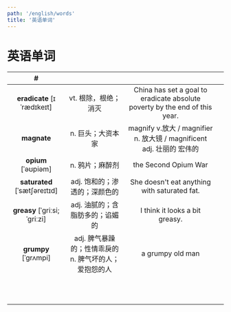 ```yaml
---
path: '/english/words'
title: '英语单词'
---
```


# 英语单词

|               #               |                                                       |                                                                             |     |
| :---------------------------: | :---------------------------------------------------: | :-------------------------------------------------------------------------: | :-: |
|  **eradicate** [ɪˈrædɪkeɪt]   |                 vt. 根除，根绝；消灭                  | China has set a goal to eradicate absolute poverty by the end of this year. |     |
|          **magnate**          |                   n. 巨头；大资本家                   |    magnify v.放大 / magnifier n. 放大镜 / magnificent adj. 壮丽的 宏伟的    |     |
|      **opium** [ˈəʊpiəm]      |                    n. 鸦片；麻醉剂                    |                            the Second Opium War                             |     |
| **saturated** [ˈsætʃəreɪtɪd]  |             adj. 饱和的；渗透的；深颜色的             |                She doesn't eat anything with saturated fat.                 |     |
| **greasy** [ˈɡriːsi; ˈɡriːzi] |            adj. 油腻的；含脂肪多的；谄媚的            |                       I think it looks a bit greasy.                        |     |
|     **grumpy** [ˈɡrʌmpi]      | adj. 脾气暴躁的；性情乖戾的 n. 脾气坏的人；爱抱怨的人 |                              a grumpy old man                               |     |
|                               |                                                       |                                                                             |     |
|                               |                                                       |                                                                             |     |
|                               |                                                       |                                                                             |     |
|                               |                                                       |                                                                             |     |
|                               |                                                       |                                                                             |     |
|                               |                                                       |                                                                             |     |
|                               |                                                       |                                                                             |     |
|                               |                                                       |                                                                             |     |
|                               |                                                       |                                                                             |     |
|                               |                                                       |                                                                             |     |
|                               |                                                       |                                                                             |     |
